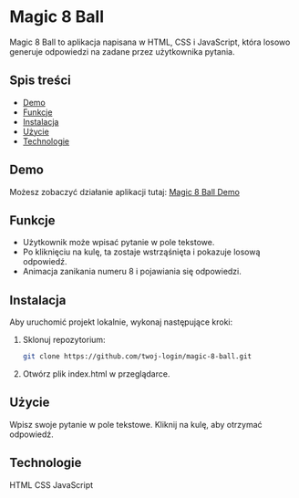 # Magic 8 Ball

Magic 8 Ball to aplikacja napisana w HTML, CSS i JavaScript, która losowo generuje odpowiedzi na zadane przez użytkownika pytania.

## Spis treści
- [Demo](#demo)
- [Funkcje](#funkcje)
- [Instalacja](#instalacja)
- [Użycie](#użycie)
- [Technologie](#technologie)

## Demo
Możesz zobaczyć działanie aplikacji tutaj: [Magic 8 Ball Demo](https://filemonekk.github.io/Magic_Ball/)

## Funkcje
- Użytkownik może wpisać pytanie w pole tekstowe.
- Po kliknięciu na kulę, ta zostaje wstrząśnięta i pokazuje losową odpowiedź.
- Animacja zanikania numeru 8 i pojawiania się odpowiedzi.

## Instalacja
Aby uruchomić projekt lokalnie, wykonaj następujące kroki:

1. Sklonuj repozytorium:
   ```bash
   git clone https://github.com/twoj-login/magic-8-ball.git
2. Otwórz plik index.html w przeglądarce.

## Użycie
Wpisz swoje pytanie w pole tekstowe.
Kliknij na kulę, aby otrzymać odpowiedź.

## Technologie

HTML
CSS
JavaScript


